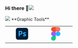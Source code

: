 ### Hi there 👋<img width="30px" src="https://raw.githubusercontent.com/iampavangandhi/iampavangandhi/master/gifs/Hi.gif">

<!--
**faezehKazemzadeh/FaezehKazemzadeh** is a ✨ _special_ ✨ repository because its `README.md` (this file) appears on your GitHub profile.

Here are some ideas to get you started:

- 🔭 I’m currently working on Javascript
- 🌱 I’m currently learning node.js
- 👯 I’m looking to collaborate on ...
- 🤔 I’m looking for help with ...
- 💬 Ask me about ...
- 📫 How to reach me: ...
- 😄 Pronouns: ...
- ⚡ Fun fact: ...
-->
 <a>
        <img src="https://raw.githubusercontent.com/pkkulhari/pkkulhari/master/icons/linkedin.svg" width="40"/>
      </a>
**Graphic Tools**

<table>
  <tr>
    <td align="center" width="96">
      <a>
        <img src="https://raw.githubusercontent.com/pkkulhari/pkkulhari/master/icons/photoshop.svg" width="40"/>
      </a>
    </td>
    <td align="center" width="96">
      <a>
        <img src="https://raw.githubusercontent.com/pkkulhari/pkkulhari/master/icons/figma.svg" width="30"/>
      </a>
    </td>
  </tr>
</table>
